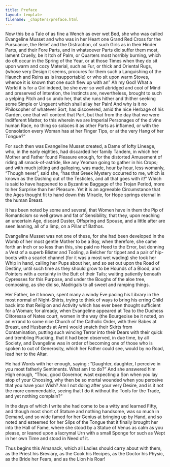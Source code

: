 ```yaml
---
title: Preface
layout: template
filename: _chapters/preface.html
---
```


Now this be a Tale of as fine a Wench as ever wet Bed, she who was called Evangeline Musset and who was in her Heart one Grand Red Cross for the Pursuance, the Relief and the Distraction, of such Girls as in their Hinder Parts, and their Fore Parts, and in whatsoever Parts did suffer them most, lament Cruelly, be it Itch of Palm, or Quarters most horribly burning, which do oft occur in the Spring of the Year, or at those Times when they do sit upon warm and cozy Material, such as Fur, or thick and Oriental Rugs, (whose very Design it seems, procures for them such a Languishing of the Haunch and Reins as is insupportable) or who sit upon warm Stoves, whence it is known that one such flew up with an” Ah my God! What a World it is for a Girl indeed, be she ever so well abridged and cool of Mind and preserved of Intention, the Instincts are, nevertheless, brought to such a yelping Pitch and so undo her, that she runs hither and thither seeking some Simple or Unguent which shall allay her Pain! And why is it no Philosopher of whatever Sort, has discovered, amid the nice Herbage of his Garden, one that will content that Part, but that from the day that we were indifferent Matter, to this wherein we are Imperial Personages of the divine human Race, no thing so solaces it as other Parts as inflamed, or with the Consolation every Woman has at her Finger Tips, or at the very Hang of her Tongue?”

For such then was Evangeline Musset created, a Dame of lofty Lineage, who, in the early eighties, had discarded her family Tandem, in which her Mother and Father found Pleasure enough, for the distorted Amusement of riding all smack-of-astride, like any Yeoman going to gather in his Crops; and with much jolting and galloping, was made, hour by hour, less womanly, “Though never”, said she, “has that Greek Mystery occurred to me, which is known as the Dashing out of the Testicles, and all that goes with it!” Which is said to have happened to a Byzantine Baggage of the Trojan Period, more to her Surprise than her Pleasure. Yet it is an agreeable Circumstance that the Ages thought fit to hand down this Miracle, for Hope springs eternal in the human Breast.

It has been noted by some and several, that Women have in them the Pip of Romanticism so well grown and fat of Sensibility, that they, upon reaching an uncertain Age, discard Duster, Offspring and Spouse, and a little after are seen leaning, all of a limp, on a Pillar of Bathos.

Evangeline Musset was not one of these, for she had been developed in the Womb of her most gentle Mother to be a Boy, when therefore, she came forth an Inch or so less than this, she paid no Heed to the Error, but donning a Vest of a superb Blister and Tooling, a Belcher for tippet and a pair of hip-boots with a scarlet channel (for it was a most wet wading) she took her Whip in hand, calling her Pups about her, and so set out upon the Road of Destiny, until such time as they should grow to be Hounds of a Blood, and Pointers with a certainty in the Butt of their Tails; waiting patiently beneath Cypresses for this Purpose, and under the Boughs of the aloe tree, composing, as she did so, Madrigals to all sweet and ramping things.

Her Father, be it known, spent many a windy Eve pacing his Library in the most normal of Night-Shirts, trying to think of ways to bring his erring Child back into that Religion and Activity which has ever been thought sufficient for a Woman; for already, when Evangeline appeared at Tea to the Duchess Clitoressa of Nates court, women in the way (the Bourgeoise be it noted, on an errand to some nice Church of the Catholic Order, with their Babes at Breast, and Husbands at Arm) would snatch their Skirts from Contamination, putting such wincing Terror into their Dears with their quick and trembling Plucking, that it had been observed, in due time, by all Society, and Evangeline was in order of becoming one of those who is spoken to out of Generosity, which her Father could see, would by no Road, lead her to the Altar.

He had Words with her enough, saying : “Daughter, daughter, I perceive in you most fatherly Sentiments. What am I to do?” And she answered him High enough, “Thou, good Governor, wast expecting a Son when you lay atop of your Choosing, why then be so mortal wounded when you perceive that you have your Wish? Am I not doing after your very Desire, and is it not the more commendable, seeing that I do it without the Tools for the Trade, and yet nothing complain?”

In the days of which I write she had come to be a witty and learned Fifty, and though most short of Stature and nothing handsome, was so much in Demand, and so wide famed for her Genius at bringing up by Hand, and so noted and esteemed for her Slips of the Tongue that it finally brought her into the Hall of Fame, where she stood by a Statue of Venus as calm as you please, or leaned upon a lacrymal Urn with a small Sponge for such as Wept in her own Time and stood in Need of it.

Thus begins this Almanack, which all Ladies should carry about with them, as the Priest his Breviary, as the Cook his Recipes, as the Doctor his Physic, as the Bride her Fears, and as the Lion his Roar!
